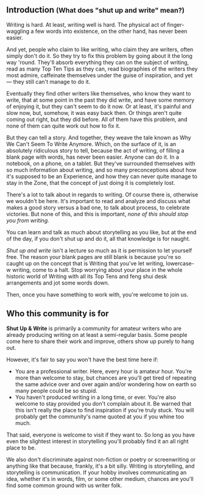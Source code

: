 ## Introduction <small>(What does "shut up and write" mean?)</small>

Writing is hard. At least, writing well is hard. The physical act of finger-waggling a few words into existence, on the other hand, has never been easier.

And yet, people who claim to like writing, who claim they are writers, often simply don't do it. So they try to fix this problem by going about it the long way 'round. They'll absorb everything they can on the subject of writing, read as many Top Ten Tips as they can, read biographies of the writers they most admire, caffeinate themselves under the guise of inspiration, and yet &mdash; they still can't manage to do it.

Eventually they find other writers like themselves, who know they want to write, that at some point in the past they did write, and have some memory of enjoying it, but they can't seem to do it now. Or at least, it's painful and slow now, but, somehow, it was easy back then. Or things aren't quite coming out right, but they did before. All of them have this problem, and none of them can quite work out how to fix it.

But they can tell a story. And together, they weave the tale known as Why We Can't Seem To Write Anymore. Which, on the surface of it, is an absolutely ridiculous story to tell, because the act of writing, of filling a blank page with words, has never been easier. Anyone can do it. In a notebook, on a phone, on a tablet. But they've surrounded themselves with so much information about writing, and so many preconceptions about how it's supposed to be an Experience, and how they can never quite manage to stay in the Zone, that the concept of just doing it is completely lost.

There's a lot to talk about in regards to writing. Of course there is, otherwise we wouldn't be here. It's important to read and analyze and discuss what makes a good story versus a bad one, to talk about process, to celebrate victories. But none of this, and this is important, *none of this should stop you from writing.*

You can learn and talk as much about storytelling as you like, but at the end of the day, if you don't shut up and do it, all that knowledge is for naught.

*Shut up and write* isn't a lecture so much as it is permission to let yourself free. The reason your blank pages are still blank is because you're so caught up on the concept that is Writing that you've let writing, lowercase-w writing, come to a halt. Stop worrying about your place in the whole historic world of Writing with all its Top Tens and feng shui desk arrangements and jot some words down.

Then, once you have something to work with, you're welcome to join us.

## Who this community is for
**Shut Up & Write** is primarily a community for amateur writers who are already producing writing on at least a semi-regular basis. Some people come here to share their work and improve, others show up purely to hang out.

However, it's fair to say you won't have the best time here if:

* You are a professional writer. Here, every hour is amateur hour. You're more than welcome to stay, but chances are you'll get tired of repeating the same advice over and over again and/or wondering how on earth so many people could be so stupid.
* You haven't produced writing in a long time, or ever. You're also welcome to stay provided you don't complain about it. Be warned that this isn't really the place to find inspiration if you're truly stuck. You will probably get the community's name quoted at you if you whine too much.

That said, everyone is welcome to visit if they want to. So long as you have even the slightest interest in storytelling you'll probably find it an all right place to be.

We also don't discriminate against non-fiction or poetry or screenwriting or anything like that because, frankly, it's a bit silly. Writing is storytelling, and storytelling is communication. If your hobby involves communicating an idea, whether it's in words, film, or some other medium, chances are you'll find some common ground with us writer folk.

